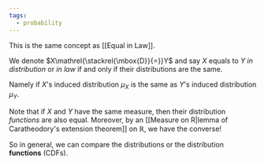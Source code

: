 ```yaml
---
tags:
  - probability
---
```

This is the same concept as [[Equal in Law]].

We denote $X\mathrel{\stackrel{\mbox{D}}{=}}Y$ and say $X$ equals to $Y$ *in distribution* or *in law* if and only if their distributions are the same. 

Namely if $X$'s induced distribution $\mu_X$ is the same as $Y$'s induced distribution $\mu_Y$.

Note that if $X$ and $Y$ have the same measure, then their distribution *functions* are also equal. Moreover, by an [[Measure on R|lemma of Caratheodory's extension theorem]] on $\mathbb{R}$, we have the converse!

So in general, we can compare the distributions or the distribution **functions** (CDFs).



